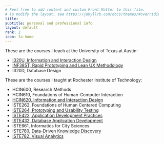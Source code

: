 ```yaml
---
# Feel free to add content and custom Front Matter to this file.
# To modify the layout, see https://jekyllrb.com/docs/themes/#overriding-theme-defaults
title:
subtitle: personal and professional info
layout: default
rank: 2
icon: fa-home
---
```

These are the courses I teach at the University of Texas at Austin:

- [I320U, Information and Interaction Design](/i320u.html)
- [INF385T, Rapid Prototyping and Lean UX Methodology](inf385t.html)
- I320D, Database Design

These are the courses I taught at Rochester Institute of Technology:

- HCIN600, Research Methods
- HCIN610, Foundations of Human-Computer Interaction
- [HCIN620, Information and Interaction Design](/hcin620.html)
- ISTE262, Foundations of Human Centered Computing
- [ISTE264, Prototyping and Usability Testing](/iste264.html)
- [ISTE422, Application Development Practices](/iste422.html)
- [ISTE432, Database Application Development](/iste432.html)
- ISTE661, Informatics for City Sciences
- [ISTE780, Data-Driven Knowledge Discovery](/iste780.html)
- [ISTE782, Visual Analytics](/iste782.html)
